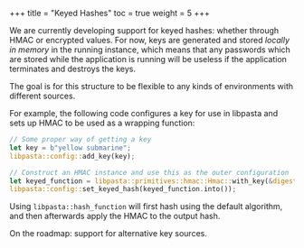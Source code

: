 +++
title = "Keyed Hashes"
toc = true
weight = 5
+++

We are currently developing support for keyed hashes: whether through HMAC or
encrypted values. For now, keys are generated and stored _locally in memory_ in
the running instance, which means that any passwords which are stored while the
application is running will be useless if the application terminates and
destroys the keys.

The goal is for this structure to be flexible to any kinds of environments with
different sources.

For example, the following code configures a key for use in libpasta and
sets up HMAC to be used as a wrapping function:

```rust
// Some proper way of getting a key
let key = b"yellow submarine";
libpasta::config::add_key(key);

// Construct an HMAC instance and use this as the outer configuration
let keyed_function = libpasta::primitives::hmac::Hmac::with_key(&digest::SHA256, key);
libpasta::config::set_keyed_hash(keyed_function.into());
```

Using `libpasta::hash_function` will first hash using the default algorithm, and
then afterwards apply the HMAC to the output hash.

On the roadmap: support for alternative key sources.
